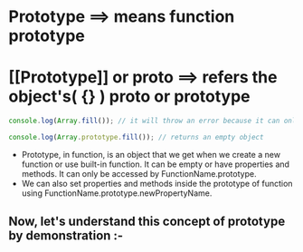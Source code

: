 # Prototype ==> means function prototype

# [[Prototype]] or **proto** ==> refers the object's( {} ) proto or prototype

```javascript
console.log(Array.fill()); // it will throw an error because it can only be available in Array.prototype.fill(). But, we can't access it directly as Array.fill();

console.log(Array.prototype.fill()); // returns an empty object
```

- Prototype, in function, is an object that we get when we create a new function or use built-in function. It can be empty or have properties and methods. It can only be accessed by FunctionName.prototype.
- We can also set properties and methods inside the prototype of function using FunctionName.prototype.newPropertyName.

## Now, let's understand this concept of prototype by demonstration :-
